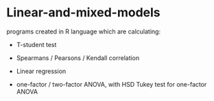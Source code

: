 # Linear-and-mixed-models
programs created in R language which are calculating: 

- T-student test 

- Spearmans / Pearsons / Kendall correlation

- Linear regression

- one-factor / two-factor ANOVA, with HSD Tukey test for one-factor ANOVA
